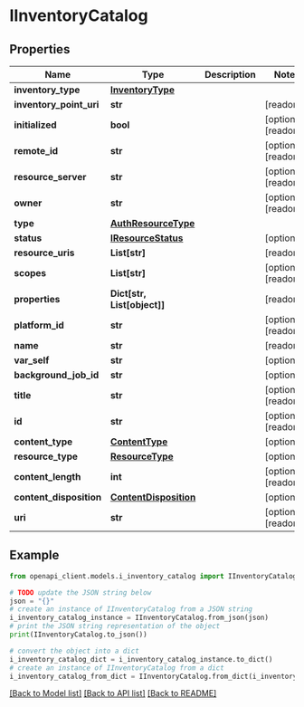 # IInventoryCatalog


## Properties

Name | Type | Description | Notes
------------ | ------------- | ------------- | -------------
**inventory_type** | [**InventoryType**](InventoryType.md) |  | 
**inventory_point_uri** | **str** |  | [readonly] 
**initialized** | **bool** |  | [optional] [readonly] 
**remote_id** | **str** |  | [optional] [readonly] 
**resource_server** | **str** |  | [optional] [readonly] 
**owner** | **str** |  | [optional] [readonly] 
**type** | [**AuthResourceType**](AuthResourceType.md) |  | 
**status** | [**IResourceStatus**](IResourceStatus.md) |  | [optional] 
**resource_uris** | **List[str]** |  | [readonly] 
**scopes** | **List[str]** |  | [optional] [readonly] 
**properties** | **Dict[str, List[object]]** |  | [readonly] 
**platform_id** | **str** |  | [optional] [readonly] 
**name** | **str** |  | [readonly] 
**var_self** | **str** |  | [optional] 
**background_job_id** | **str** |  | [optional] 
**title** | **str** |  | [optional] [readonly] 
**id** | **str** |  | [optional] [readonly] 
**content_type** | [**ContentType**](ContentType.md) |  | [optional] 
**resource_type** | [**ResourceType**](ResourceType.md) |  | [optional] 
**content_length** | **int** |  | [optional] [readonly] 
**content_disposition** | [**ContentDisposition**](ContentDisposition.md) |  | [optional] 
**uri** | **str** |  | [optional] [readonly] 

## Example

```python
from openapi_client.models.i_inventory_catalog import IInventoryCatalog

# TODO update the JSON string below
json = "{}"
# create an instance of IInventoryCatalog from a JSON string
i_inventory_catalog_instance = IInventoryCatalog.from_json(json)
# print the JSON string representation of the object
print(IInventoryCatalog.to_json())

# convert the object into a dict
i_inventory_catalog_dict = i_inventory_catalog_instance.to_dict()
# create an instance of IInventoryCatalog from a dict
i_inventory_catalog_from_dict = IInventoryCatalog.from_dict(i_inventory_catalog_dict)
```
[[Back to Model list]](../README.md#documentation-for-models) [[Back to API list]](../README.md#documentation-for-api-endpoints) [[Back to README]](../README.md)



